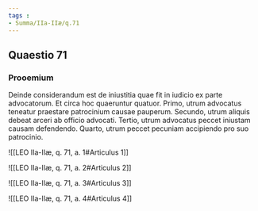 ```yaml
---
tags : 
- Summa/IIa-IIæ/q.71
---
```


## Quaestio 71

### Prooemium

Deinde considerandum est de iniustitia quae fit in iudicio ex parte advocatorum. Et circa hoc quaeruntur quatuor. Primo, utrum advocatus teneatur praestare patrocinium causae pauperum. Secundo, utrum aliquis debeat arceri ab officio advocati. Tertio, utrum advocatus peccet iniustam causam defendendo. Quarto, utrum peccet pecuniam accipiendo pro suo patrocinio.

![[LEO IIa-IIæ, q. 71, a. 1#Articulus 1]]

![[LEO IIa-IIæ, q. 71, a. 2#Articulus 2]]

![[LEO IIa-IIæ, q. 71, a. 3#Articulus 3]]

![[LEO IIa-IIæ, q. 71, a. 4#Articulus 4]]

